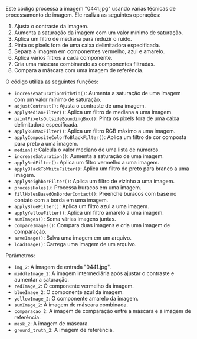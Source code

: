 Este código processa a imagem "0441.jpg" usando várias técnicas de processamento de imagem. Ele realiza as seguintes operações:

1. Ajusta o contraste da imagem.
2. Aumenta a saturação da imagem com um valor mínimo de saturação.
3. Aplica um filtro de mediana para reduzir o ruído.
4. Pinta os pixels fora de uma caixa delimitadora especificada.
5. Separa a imagem em componentes vermelho, azul e amarelo.
6. Aplica vários filtros a cada componente.
7. Cria uma máscara combinando as componentes filtradas.
8. Compara a máscara com uma imagem de referência.

O código utiliza as seguintes funções:

- `increaseSaturationWithMin()`: Aumenta a saturação de uma imagem com um valor mínimo de saturação.
- `adjustContrast()`: Ajusta o contraste de uma imagem.
- `applyMedianFilter()`: Aplica um filtro de mediana a uma imagem.
- `paintPixelsOutsideBoundingBox()`: Pinta os pixels fora de uma caixa delimitadora especificada.
- `applyRGBMaxFilter()`: Aplica um filtro RGB máximo a uma imagem.
- `applyCompositeColorToBlackFilter()`: Aplica um filtro de cor composta para preto a uma imagem.
- `median()`: Calcula o valor mediano de uma lista de números.
- `increaseSaturation()`: Aumenta a saturação de uma imagem.
- `applyRedFilter()`: Aplica um filtro vermelho a uma imagem.
- `applyBlackToWhiteFilter()`: Aplica um filtro de preto para branco a uma imagem.
- `applyNeighborFilter()`: Aplica um filtro de vizinho a uma imagem.
- `processHoles()`: Processa buracos em uma imagem.
- `fillHolesBasedOnBorderContact()`: Preenche buracos com base no contato com a borda em uma imagem.
- `applyBlueFilter()`: Aplica um filtro azul a uma imagem.
- `applyYellowFilter()`: Aplica um filtro amarelo a uma imagem.
- `sumImages()`: Soma várias imagens juntas.
- `compareImages()`: Compara duas imagens e cria uma imagem de comparação.
- `saveImage()`: Salva uma imagem em um arquivo.
- `loadImage()`: Carrega uma imagem de um arquivo.

Parâmetros:

- `img_2`: A imagem de entrada "0441.jpg".
- `middleImage_2`: A imagem intermediária após ajustar o contraste e aumentar a saturação.
- `redImage_2`: O componente vermelho da imagem.
- `blueImage_2`: O componente azul da imagem.
- `yellowImage_2`: O componente amarelo da imagem.
- `sumImage_2`: A imagem de máscara combinada.
- `comparacao_2`: A imagem de comparação entre a máscara e a imagem de referência.
- `mask_2`: A imagem de máscara.
- `ground_truth_2`: A imagem de referência.
